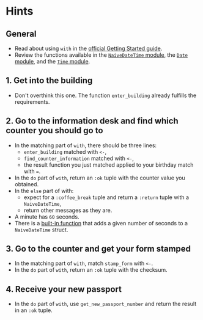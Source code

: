 # Hints

## General

- Read about using `with` in the [official Getting Started guide][getting-started-with].
- Review the functions available in the [`NaiveDateTime` module][naive-date-time], the [`Date` module][date], and the [`Time` module][time].

## 1. Get into the building

- Don't overthink this one. The function `enter_building` already fulfills the requirements. 

## 2. Go to the information desk and find which counter you should go to

- In the matching part of `with`, there should be three lines:
    - `enter_building` matched with `<-`,
    - `find_counter_information` matched with `<-`,
    - the result function you just matched applied to your birthday match with `=`.
- In the `do` part of `with`, return an `:ok` tuple with the counter value you obtained.
- In the `else` part of with:
    - expect for a `:coffee_break` tuple and return a `:return` tuple with a `NaiveDateTime`,
    - return other messages as they are.
- A minute has `60` seconds.
- There is a [built-in function][naive-date-time-add] that adds a given number of seconds to a `NaiveDateTime` struct.

## 3. Go to the counter and get your form stamped

- In the matching part of `with`, match `stamp_form` with `<-`.
- In the `do` part of `with`, return an `:ok` tuple with the checksum.

## 4. Receive your new passport

- In the `do` part of `with`, use `get_new_passport_number` and return the result in an `:ok` tuple.

[with]: https://hexdocs.pm/elixir/Kernel.SpecialForms.html#with/1
[getting-started-with]: https://elixir-lang.org/getting-started/mix-otp/docs-tests-and-with.html#with
[naive-date-time]: https://hexdocs.pm/elixir/NaiveDateTime.html
[time]: https://hexdocs.pm/elixir/Time.html
[date]: https://hexdocs.pm/elixir/Date.html
[naive-date-time-add]: https://hexdocs.pm/elixir/NaiveDateTime.html#add/3


